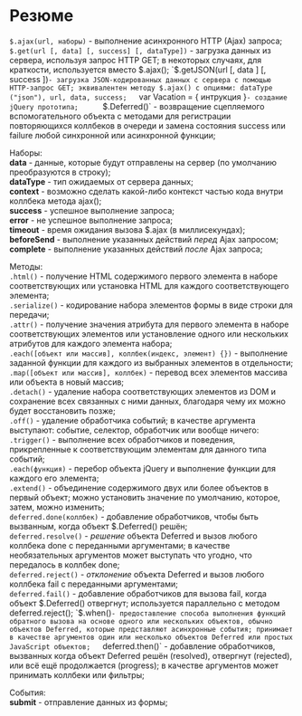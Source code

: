 # Резюме

`$.ajax(url, наборы)` - выполнение асинхронного HTTP (Ajax) запроса;   
`$.get(url [, data] [, success] [, dataType])` - загрузка данных из сервера, используя запрос HTTP GET; в некоторых случаях, для краткости, используется вместо $.ajax();   
`$.getJSON(url [, data ] [, success ])` - загрузка JSON-кодированных данных с сервера с помощью HTTP-запрос GET; эквивалентен методу $.ajax() с опциями: dataType ("json"), url, data, success;   
`var Vacation = { интрукция }` - создание jQuery прототипа;      
`$.Deferred()` - возвращение сцепляемого вспомогательного объекта с методами для регистрации повторяющихся коллбеков в очереди и замена состояния success или failure любой синхронной или асинхронной функции;   

Наборы:   
**data** - данные, которые будут отправлены на сервер (по умолчанию преобразуются в строку);    
**dataType** - тип ожидаемых от сервера данных;   
**context** - возможно сделать какой-либо контекст частью кода внутри коллбека метода ajax();   
**success** - успешное выполнение запроса;   
**error** - не успешное выполнение запроса;   
**timeout** - время ожидания вызова $.ajax (в миллисекундах);   
**beforeSend** - выполнение указанных действий _перед_ Ajax запросом;   
**complete** - выполнение указанных действий _после_ Ajax запроса;   

Методы:   
`.html()` - получение HTML содержимого первого элемента в наборе соответствующих или установка HTML для каждого соответствующего элемента;   
`.serialize()` - кодирование набора элементов формы в виде строки для передачи;    
`.attr()` - получение значения атрибута для первого элемента в наборе соответствующих элементов или установление одного или нескольких атрибутов для каждого элемента набора;   
`.each([объект или массив], коллбек(индекс, элемент) {})` - выполнение заданной функции для каждого из выбранных элементов в отдельности;    
`.map([объект или массив], коллбек)` - перевод всех элементов массива или объекта в новый массив;    
`.detach()` - удаление набора соответствующих элементов из DOM и сохранение всех связанных с ними данных, благодаря чему их можно будет восстановить позже;   
`.off()` - удаление обработчика событий; в качестве аргумента выступают: событие, селектор, обработчик или вообще ничего:   
`.trigger()` - выполнение всех обработчиков и поведения, прикрепленные к соответствующим элементам для данного типа событий;   
`.each(функция)` - перебор объекта jQuery и выполнение функции для каждого его элемента;   
`.extend()` - объединение содержимого двух или более объектов в первый объект; можно установить значение по умолчанию, которое, затем, можно изменить;   
`deferred.done(коллбек)` - добавление обработчиков, чтобы быть вызванным, когда объект $.Deferred() решён;   
`deferred.resolve()` - _решение_ объекта Deferred и вызов любого коллбека done с переданными аргументами; в качестве необязательных аргументов может выступать что угодно, что передалось в коллбек done;   
`deferred.reject()` - _отклонение_ объекта Deferred и вызов любого коллбека fail с переданными аргументами;   
`deferred.fail()` - добавление обработчиков для вызова fail, когда объект $.Deferred() отвергнут; используется параллельно с методом deferred.reject();   
`$.when()` - предоставление способа выполнения функций обратного вызова на основе одного или нескольких объектов, обычно объектов Deferred, которые представляют асинхронные события; принимает в качестве аргументов один или несколько объектов Deferred или простых JavaScript объектов;   
`deferred.then()` - добавление обработчиков, вызванных когда объект Deferred решён (resolved), отвергнут (rejected), или всё ещё продолжается (progress); в качестве аргументов может принимать коллбеки или фильтры;   

События:   
**submit** - отправление данных из формы;